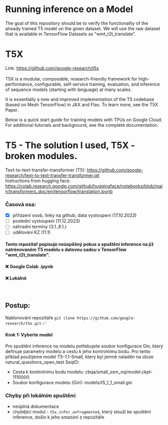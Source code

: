 # Running inference on a Model
The goal of this repository should be to verify the functionality of the already trained T5 model on the given dataset. We will use the raw dataset that is available in TensorFlow Datasets as "wmt_t2t_translate".

# T5X
Link: https://github.com/google-research/t5x </br>
</br>
T5X is a modular, composable, research-friendly framework for high-performance, configurable, self-service training, evaluation, and inference of sequence models (starting with language) at many scales.

It is essentially a new and improved implementation of the T5 codebase (based on Mesh TensorFlow) in JAX and Flax. To learn more, see the T5X Paper.

Below is a quick start guide for training models with TPUs on Google Cloud. For additional tutorials and background, see the complete documentation.

# T5 - The solution I used, T5X - broken modules.
Text-to-text-transfer-transformer (T5): https://github.com/google-research/text-to-text-transfer-transformer.git</br>
Instructions from hugging face: https://colab.research.google.com/github/huggingface/notebooks/blob/main/transformers_doc/en/tensorflow/translation.ipynb

### Časová osa:
- [x] přiřazení osob, linky na github, data vystoupení (17.10.2023)
- [ ] poslední vystoupení (11.12.2023)
- [ ] náhradní termíny (3.1.,8.1.)
- [ ] udělování KZ (11.1)

#### Tento repozitář popisuje neúspěšný pokus o spuštění inference na již natrénovaném T5 modelu s datovou sadou v TensorFlow "wmt_t2t_translate".
 #### ❌ Google Colab .ipynb 
  #### ❌ Lokálně
</br>

## Postup: 
Naklonování repozitáře ```git clone https://github.com/google-research/t5x.git``` ✅

#### Krok 1: Vyberte model
Pro spuštění inference na modelu potřebujete soubor konfigurace Gin, který definuje parametry modelu a cestu k jeho kontrolnímu bodu. Pro tento příklad použijeme model T5-1.1-Small, který byl jemně naladěn na úloze natural_questions_open_test SeqIO:

- Cesta k kontrolnímu bodu modelu: cbqa/small_ssm_nq/model.ckpt-1110000
- Soubor konfigurace modelu (Gin): models/t5_1_1_small.gin

### Chyby při lokálním spuštění: 
- neúplná dokumentace
- chybějící modul - ``` t5x.infer_unfragmented ```, který slouží ke spuštění inference, došlo k jeho smazání z repozitáře

